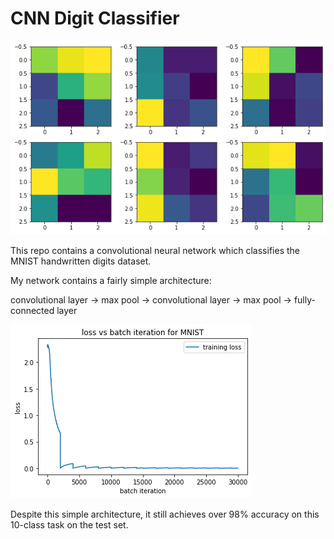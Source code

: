 # CNN Digit Classifier

![First layer filter weights](weights.png)

This repo contains a convolutional neural network which classifies the MNIST handwritten digits dataset.

My network contains a fairly simple architecture:

convolutional layer -> max pool -> convolutional layer -> max pool -> fully-connected layer

![Loss graph](loss_graph.png)

Despite this simple architecture, it still achieves over 98% accuracy on this 10-class task on the test set.
